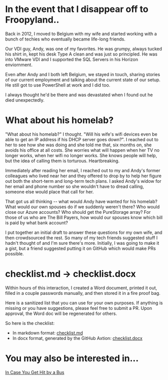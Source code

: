 # In the event that I disappear off to Froopyland..

Back in 2012, I moved to Belgium with my wife and started working with a bunch of techies who eventually became life-long friends.

Our VDI guy, Andy, was one of my favorites. He was grumpy, always tucked his shirt in, kept his desk Type A clean and was just so principled. He was into VMware VDI and I supported the SQL Servers in his Horizon enviornment.

Even after Andy and I both left Belgium, we stayed in touch, sharing stories of our current employment and talking about the current state of our setup. He still got to use PowerShell at work and I did too.

I always thought he'd be there and was devastated when I found out he died unexpectedly.

# What about his homelab?

"What about his homelab?" I thought. "Will his wife's wifi devices even be able to get an IP address if his DHCP server goes down?". I reached out to her to see how she was doing and she told me that, six months on, she avoids his office at all costs. She worries what will happen when her TV no longer works, when her wifi no longer works. She knows people will help, but the idea of calling them is torturous. Heartbreaking.

Immediately after reading her email, I reached out to my and Andy's former colleagues who lived near her and they offered to drop by to help her figure out both the short-term and long-term tech plans. I asked Andy's widow for her email and phone number so she wouldn't have to dread calling, someone else would place that call for her.

That got us all thinking -- what would Andy have wanted for his homelab? What would our own spouses do if we suddenly weren't there? Who would close our Azure accounts? Who should get the PureStorage array? For those of us who are The Bill Payers, how would our spouses know which bill is paid by what bank account?

I put together an initial draft to answer these questions for my own wife, and then crowdsourced the rest. So many of my tech friends suggested stuff I hadn't thought of and I'm sure there's more. Initially, I was going to make it a gist, but a friend suggested putting it on GitHub which would make PRs possible.

# checklist.md -> checklist.docx

Within hours of this interaction, I created a Word document, printed it out, filled in a couple passwords manually, and then stored it in a fire proof bag.

Here is a sanitized list that you can use for your own purposes. If anything is missing or you have suggestions, please feel free to submit a PR. Upon approval, the Word doc will be regenerated for others.

So here is the checklist:

* In markdown format: [checklist.md](/checklist.md)
* In docx format, generated by the GitHub Axtion: [checklist.docx](/checklist.docx)

# You may also be interested in...

[In Case You Get Hit by a Bus](https://www.amazon.com/Case-You-Get-Hit-Bus/dp/1523510471)

